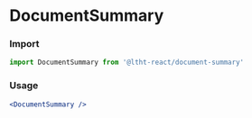 
# DocumentSummary

<!-- STORY -->

### Import

```js
import DocumentSummary from '@ltht-react/document-summary'
```

### Usage

```jsx
<DocumentSummary />
```
  